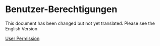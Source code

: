 # Benutzer-Berechtigungen

This document has been changed but not yet translated. Please see the English Version

<a href="/docs/ProEnterprise/user/manual/en/setting-up/users-and-permissions/user-permissions">User Permission</a>
